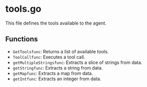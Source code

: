 # tools.go

This file defines the tools available to the agent.

## Functions

-   `GetToolsfunc`: Returns a list of available tools.
-   `ToolCallfunc`: Executes a tool call.
-   `getMultipleStringsfunc`: Extracts a slice of strings from data.
-   `getStringfunc`: Extracts a string from data.
-   `getMapfunc`: Extracts a map from data.
-   `getIntfunc`: Extracts an integer from data.